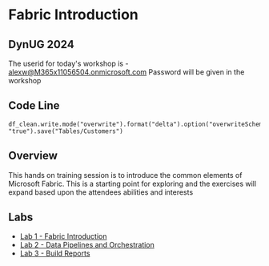# Fabric Introduction

## DynUG 2024

The userid for today's workshop is - alexw@M365x11056504.onmicrosoft.com
Password will be given in the workshop

## Code Line

```
df_clean.write.mode("overwrite").format("delta").option("overwriteSchema", "true").save("Tables/Customers")
```

## Overview

This hands on training session is to introduce the common elements of Microsoft Fabric. This is a starting point for exploring and the exercises will expand based upon the attendees abilities and interests

## Labs

* [Lab 1 - Fabric Introduction](Lab%201%20-%20Fabric%20Introduction.md)
* [Lab 2 - Data Pipelines and Orchestration](Lab%202%20-%20Data%20Pipelines.md)
* [Lab 3 - Build Reports](<Lab 3 - Build Reports.md>)
